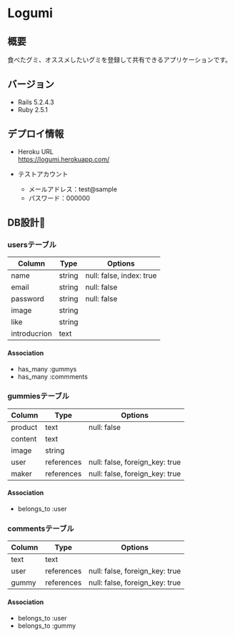 # Logumi

## 概要
食べたグミ、オススメしたいグミを登録して共有できるアプリケーションです。

## バージョン
- Rails 5.2.4.3
- Ruby 2.5.1

## デプロイ情報
- Heroku URL  
https://logumi.herokuapp.com/  

- テストアカウント
   - メールアドレス：test@sample  
   - パスワード：000000

## DB設計

### usersテーブル
|Column|Type|Options|
|------|----|-------|
|name|string|null: false, index: true|
|email|string|null: false|
|password|string|null: false|
|image|string|
|like|string|
|introducrion|text|
#### Association
- has_many :gummys
- has_many :commments

### gummiesテーブル
|Column|Type|Options|
|------|----|-------|
|product|text|null: false|
|content|text|
|image|string|
|user|references|null: false, foreign_key: true|
|maker|references|null: false, foreign_key: true|
#### Association
- belongs_to :user

### commentsテーブル
|Column|Type|Options|
|------|----|-------|
|text|text|
|user|references|null: false, foreign_key: true|
|gummy|references|null: false, foreign_key: true|
#### Association
- belongs_to :user
- belongs_to :gummy